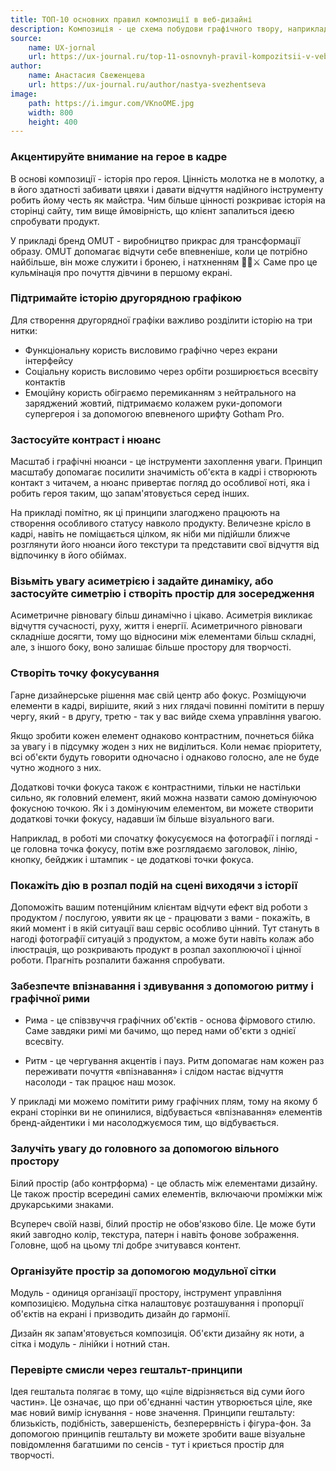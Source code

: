 ```yaml
---
title: ТОП-10 основних правил композиції в веб-дизайні
description: Композиція - це схема побудови графічного твору, наприклад, сторінки веб -сайту. Композиція встановлює розташування матеріалів у логічному порядку, в якому дизайн стає міцним і набуває внутрішнього змісту.
source:
    name: UX-jornal
    url: https://ux-journal.ru/top-11-osnovnyh-pravil-kompozitsii-v-veb-dizajne-7-vas-udivit.html
author:
    name: Анастасия Свеженцева
    url: https://ux-journal.ru/author/nastya-svezhentseva
image:
    path: https://i.imgur.com/VKnoOME.jpg
    width: 800
    height: 400
---
```


### Акцентируйте внимание на герое в кадре

В основі композиції - історія про героя. Цінність молотка не в молотку, а в його здатності забивати цвяхи і давати відчуття
надійного інструменту робить йому честь як майстра. Чим більше цінності розкриває історія на сторінці сайту, тим вище ймовірність,
що клієнт запалиться ідеєю спробувати продукт.

У прикладі бренд OMUT - виробництво прикрас для трансформації образу. OMUT допомагає відчути себе впевненіше, коли це потрібно
найбільше, він може служити і бронею, і натхненням 🖤🔗⚔️ Саме про це кульмінація про почуття дівчини в першому екрані.

### Підтримайте історію другорядною графікою

Для створення другорядної графіки важливо розділити історію на три нитки:
- Функціональну користь висловимо графічно через екрани інтерфейсу
- Соціальну користь висловимо через орбіти розширюється всесвіту контактів
- Емоційну користь обіграємо перемиканням з нейтрального на заряджений жовтий, підтримаємо колажем руки-допомоги супергероя і
за допомогою впевненого шрифту Gotham Pro.

### Застосуйте контраст і нюанс

Масштаб і графічні нюанси - це інструменти захоплення уваги. Принцип масштабу допомагає посилити значимість об'єкта в кадрі
і створюють контакт з читачем, а нюанс привертає погляд до особливої ноті, яка і робить героя таким, що запам'ятовується серед інших.

На прикладі помітно, як ці принципи злагоджено працюють на створення особливого статусу навколо продукту.
Величезне крісло в кадрі, навіть не поміщається цілком, як ніби ми підійшли ближче розглянути його нюанси його текстури
та представити свої відчуття від відпочинку в його обіймах.

### Візьміть увагу асиметрією і задайте динаміку, або застосуйте симетрію і створіть простір для зосередження

Асиметричне рівновагу більш динамічно і цікаво. Асиметрія викликає відчуття сучасності, руху, життя і енергії.
Асиметричного рівноваги складніше досягти, тому що відносини між елементами більш складні, але, з іншого боку,
воно залишає більше простору для творчості.

### Створіть точку фокусування

Гарне дизайнерське рішення має свій центр або фокус. Розміщуючи елементи в кадрі, вирішите, який з них глядачі повинні
помітити в першу чергу, який - в другу, третю - так у вас вийде схема управління увагою.

Якщо зробити кожен елемент однаково контрастним, почнеться бійка за увагу і в підсумку жоден з них не виділиться.
Коли немає пріоритету, всі об'єкти будуть говорити одночасно і однаково голосно, але не буде чутно жодного з них.

Додаткові точки фокуса також є контрастними, тільки не настільки сильно, як головний елемент, який можна назвати
самою домінуючою фокусною точкою. Як і з домінуючим елементом, ви можете створити додаткові точки фокусу, надавши
їм більше візуального ваги.

Наприклад, в роботі ми спочатку фокусуємося на фотографії і погляді - це головна точка фокусу, потім вже розглядаємо
заголовок, лінію, кнопку, бейджик і штампик - це додаткові точки фокуса.

### Покажіть дію в розпал подій на сцені виходячи з історії

Допоможіть вашим потенційним клієнтам відчути ефект від роботи з продуктом / послугою, уявити як це - працювати з
вами - покажіть, в який момент і в якій ситуації ваш сервіс особливо цінний. Тут стануть в нагоді фотографії ситуацій
з продуктом, а може бути навіть колаж або ілюстрація, що розкривають продукт в розпал захоплюючої і цінної роботи.
Прагніть розпалити бажання спробувати.

### Забезпечте впізнавання і здивування з допомогою ритму і графічної рими

- Рима - це співзвуччя графічних об'єктів - основа фірмового стилю. Саме завдяки римі ми бачимо, що перед нами об'єкти з однієї всесвіту.

- Ритм - це чергування акцентів і пауз. Ритм допомагає нам кожен раз переживати почуття «впізнавання» і слідом настає відчуття
насолоди - так працює наш мозок.

У прикладі ми можемо помітити риму графічних плям, тому на якому б екрані сторінки ви не опинилися, відбувається «впізнавання»
елементів бренд-айдентики і ми насолоджуємося тим, що відбувається.

### Залучіть увагу до головного за допомогою вільного простору

Білий простір (або контрформа) - це область між елементами дизайну. Це також простір всередині самих елементів,
включаючи проміжки між друкарськими знаками.

Всупереч своїй назві, білий простір не обов'язково біле. Це може бути який завгодно колір, текстура, патерн і навіть
фонове зображення. Головне, щоб на цьому тлі добре зчитувався контент.

### Організуйте простір за допомогою модульної сітки

Модуль - одиниця організації простору, інструмент управління композицією. Модульна сітка налаштовує розташування і
пропорції об'єктів на екрані і призводить дизайн до гармонії.

Дизайн як запам'ятовується композиція. Об'єкти дизайну як ноти, а сітка і модуль - лінійки і нотний стан.

### Перевірте смисли через гештальт-принципи

Ідея гештальта полягає в тому, що «ціле відрізняється від суми його частин». Це означає, що при об'єднанні частин утворюється
ціле, яке має новий вимір існування - нове значення. Принципи гештальту: близькість, подібність, завершеність,
безперервність і фігура-фон.
За допомогою принципів гештальту ви можете зробити ваше візуальне повідомлення багатшими по сенсів - тут і криється простір для творчості.


